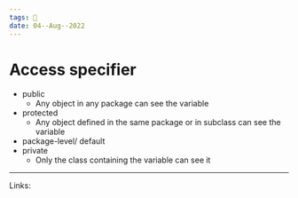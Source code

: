 ```yaml
---
tags: 🌱
date: 04--Aug--2022
---
```


# Access specifier

- public
    - Any object in any package can see the variable
- protected
    - Any object defined in the same package or in subclass can see the variable
- package-level/ default
- private
    - Only the class containing the variable can see it


---
Links: 